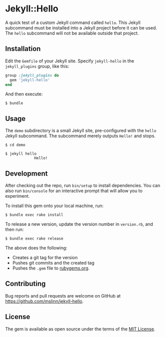 # Jekyll::Hello

A quick test of a custom Jekyll command called `hello`.
This Jekyll subcommand must be installed into a Jekyll project before it can be used.
The `hello` subcommand will not be available outside that project.

## Installation

Edit the `Gemfile` of your Jekyll site.
Specify `jekyll-hello` in the `jekyll_plugins` group, like this:

```ruby
group :jekyll_plugins do
  gem 'jekyll-hello'
end
```

And then execute:

```shell
$ bundle
```


## Usage

The `demo` subdirectory is a small Jekyll site, pre-configured with the `hello` Jekyll subcommand.
The subcommand merely outputs `Hello!` and stops.

```shell
$ cd demo

$ jekyll hello
             Hello!
```

## Development

After checking out the repo, run `bin/setup` to install dependencies.
You can also run `bin/console` for an interactive prompt that will allow you to experiment.

To install this gem onto your local machine, run:

```shell
$ bundle exec rake install
```

To release a new version, update the version number in `version.rb`,
and then run:

```shell
$ bundle exec rake release
```

The above does the following:

- Creates a git tag for the version
- Pushes git commits and the created tag
- Pushes the `.gem` file to [rubygems.org](https://rubygems.org).


## Contributing

Bug reports and pull requests are welcome on GitHub at https://github.com/mslinn/jekyll-hello.

## License

The gem is available as open source under the terms of the [MIT License](https://opensource.org/licenses/MIT).
